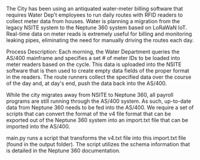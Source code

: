 The City has been using an antiquated water-meter billing software that requires Water Dep't employees to run daily routes with RFID readers to collect meter data from houses. Water is planning a migration 
from the legacy NSITE system to the Neptune 360 system based on LoRaWaN IoT. Real-time data on meter reads is extremely useful for billing and monitoring leaking pipes, eliminating the need for manually
driving the routes each day. 

Process Description: Each morning, the Water Department queries the AS/400 mainframe and specifies a set # of meter IDs to be loaded into meter readers based on the cycle. This data is uploaded into the
NSITE software that is then used to create empty data fields of the proper format in the readers. The route runners collect the specified data over the course of the day and, at day's end, push the data 
back into the AS/400. 

While the city migrates away from NSITE to Neptune 360, all payroll programs are still running through the AS/400 system. As such, up-to-date data from Neptune 360 needs to be fed into the AS/400.
We require a set of scripts that can convert the format of the v4 file format that can be exported out of the Neptune 360 system into an import.txt file that can be imported into the AS/400.

main.py runs a script that transforms the v4.txt file into this import.txt file (found in the output folder). The script utilizes the schema information that is detailed in the Neptune 360 documentation. 
